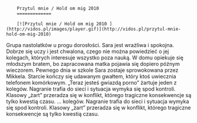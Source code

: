 
        Przytul mnie / Hold om mig 2010 
        =============
        
        [![Przytul mnie / Hold om mig 2010 ](http://vidos.pl/images/player.gif)](http://vidos.pl/przytul-mnie-hold-om-mig-2010)
        
        
 Grupa nastolatków u progu dorosłości. Sara jest wrażliwa i spokojna. Dobrze się uczy i jest chwalona, czego nie można powiedzieć o jej kolegach, których interesuje wszystko poza nauką. W domu opiekuje się młodszym bratem, bo zapracowana matka pojawia się dopiero późnym wieczorem. Pewnego dnia w szkole Sara zostaje sprowokowana przez Mikkela. Starcie kończy się udawanym gwałtem, który ktoś uwiecznia telefonem komórkowym. „Teraz jesteś gwiazdą porno” żartuje jeden z kolegów. Nagranie trafia do sieci i sytuacja wymyka się spod kontroli. Klasowy „żart” przeradza się w konflikt, którego tragiczne konsekwencje są tylko kwestią czasu.   ... kolegów. Nagranie trafia do sieci i sytuacja wymyka się spod kontroli. Klasowy „żart” przeradza się w konflikt, którego tragiczne konsekwencje są tylko kwestią czasu.
    